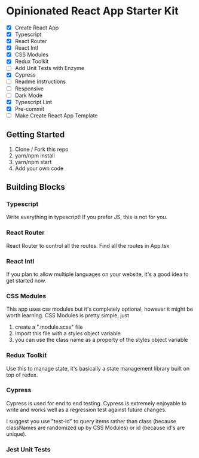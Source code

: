 # Opinionated React App Starter Kit

- [x] Create React App
- [x] Typescript
- [x] React Router
- [x] React Intl
- [x] CSS Modules
- [x] Redux Toolkit
- [ ] Add Unit Tests with Enzyme
- [x] Cypress
- [ ] Readme Instructions
- [ ] Responsive
- [ ] Dark Mode
- [x] Typescript Lint
- [x] Pre-commit
- [ ] Make Create React App Template

## Getting Started

1. Clone / Fork this repo
2. yarn/npm install
3. yarn/npm start
4. Add your own code

## Building Blocks

### Typescript
Write everything in typescript! If you prefer JS, this is not for you.

### React Router
React Router to control all the routes. Find all the routes in App.tsx

### React Intl
If you plan to allow multiple languages on your website, it's a good idea to get started now.

### CSS Modules
This app uses css modules but it's completely optional, however it might be worth learning. CSS Modules is pretty simple, just 

1. create a "<name>.module.scss" file
2. import this file with a styles object variable
3. you can use the class name as a property of the styles object variable

### Redux Toolkit
Use this to manage state, it's basically a state management library built on top of redux.

### Cypress
Cypress is used for end to end testing. Cypress is extremely enjoyable to write and works well as a regression test against future changes.

I suggest you use "test-id" to query items rather than class (because classNames are randomized up by CSS Modules) or id (because id's are unique).

### Jest Unit Tests


